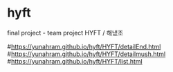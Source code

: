 # hyft
final project - team project HYFT / 해냈조

#https://yunahram.github.io/hyft/HYFT/detailEnd.html
#https://yunahram.github.io/hyft/HYFT/detailmush.html
#https://yunahram.github.io/hyft/HYFT/list.html
